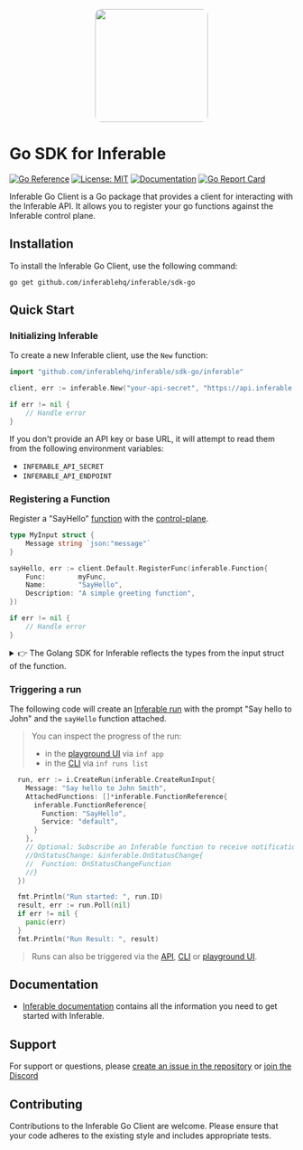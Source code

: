 <p align="center">
  <img src="https://a.inferable.ai/logo.png?v=2" width="200" style="border-radius: 10px" />
</p>

# Go SDK for Inferable

[![Go Reference](https://pkg.go.dev/badge/github.com/inferablehq/inferable/sdk-go.svg)](https://pkg.go.dev/github.com/inferablehq/inferable/sdk-go)
[![License: MIT](https://img.shields.io/badge/License-MIT-yellow.svg)](https://opensource.org/licenses/MIT)
[![Documentation](https://img.shields.io/badge/docs-inferable.ai-brightgreen)](https://docs.inferable.ai/)
[![Go Report Card](https://goreportcard.com/badge/github.com/inferablehq/inferable/sdk-go)](https://goreportcard.com/report/github.com/inferablehq/inferable/sdk-go)

Inferable Go Client is a Go package that provides a client for interacting with the Inferable API. It allows you to register your go functions against the Inferable control plane.

## Installation

To install the Inferable Go Client, use the following command:

```
go get github.com/inferablehq/inferable/sdk-go
```

## Quick Start

### Initializing Inferable

To create a new Inferable client, use the `New` function:

```go
import "github.com/inferablehq/inferable/sdk-go/inferable"

client, err := inferable.New("your-api-secret", "https://api.inferable.ai")

if err != nil {
    // Handle error
}
```

If you don't provide an API key or base URL, it will attempt to read them from the following environment variables:

- `INFERABLE_API_SECRET`
- `INFERABLE_API_ENDPOINT`

### Registering a Function

Register a "SayHello" [function](https://docs.inferable.ai/pages/functions) with the [control-plane](https://docs.inferable.ai/pages/control-plane).

```go
type MyInput struct {
    Message string `json:"message"`
}

sayHello, err := client.Default.RegisterFunc(inferable.Function{
    Func:        myFunc,
    Name:        "SayHello",
    Description: "A simple greeting function",
})

if err != nil {
    // Handle error
}
```

<details>

<summary>👉 The Golang SDK for Inferable reflects the types from the input struct of the function.</summary>

Unlike the [NodeJs SDK](https://github.com/inferablehq/inferable/sdk-node), the Golang SDK for Inferable reflects the types from the input struct of the function. It uses the [invopop/jsonschema](https://pkg.go.dev/github.com/invopop/jsonschema) library under the hood to generate JSON schemas from Go types through reflection.

If the input struct defines jsonschema properties using struct tags, the SDK will use those in the generated schema. This allows for fine-grained control over the schema generation.

Here's an example to illustrate this:

```go
import (
    "github.com/inferablehq/inferable/sdk-go/inferable"
    "time"
)

type UserInput struct {
    ID        int       `json:"id" jsonschema:"required"`
    Name      string    `json:"name" jsonschema:"minLength=2,maxLength=50"`
    Email     string    `json:"email" jsonschema:"format=email"`
    BirthDate time.Time `json:"birth_date" jsonschema:"format=date"`
    Tags      []string  `json:"tags" jsonschema:"uniqueItems=true"`
}

func createUser(input UserInput) string {
    // Function implementation
}

service, _ := client.RegisterService("UserService")

err := service.RegisterFunc(inferable.Function{
    Func:        createUser,
    Name:        "CreateUser",
    Description: "Creates a new user",
})

if err != nil {
    // Handle error
}
```

In this example, the UserInput struct uses jsonschema tags to define additional properties for the schema:

- The id field is marked as required.
- The name field has minimum and maximum length constraints.
- The email field is specified to be in email format.
- The birth_date field is set to date format.
- The tags field is defined as an array with unique items.

When this function is registered, the Inferable Go SDK will use these jsonschema tags to generate a more detailed and constrained JSON schema for the input.

The [invopop/jsonschema library](https://pkg.go.dev/github.com/invopop/jsonschema) provides many more options for schema customization, including support for enums, pattern validation, numeric ranges, and more.

</details>

### Triggering a run

The following code will create an [Inferable run](https://docs.inferable.ai/pages/runs) with the prompt "Say hello to John" and the `sayHello` function attached.

> You can inspect the progress of the run:
>
> - in the [playground UI](https://app.inferable.ai/) via `inf app`
> - in the [CLI](https://www.npmjs.com/package/@inferable/cli) via `inf runs list`

```go
  run, err := i.CreateRun(inferable.CreateRunInput{
    Message: "Say hello to John Smith",
    AttachedFunctions: []*inferable.FunctionReference{
      inferable.FunctionReference{
        Function: "SayHello",
        Service: "default",
      }
    },
    // Optional: Subscribe an Inferable function to receive notifications when the run status changes
    //OnStatusChange: &inferable.OnStatusChange{
    //  Function: OnStatusChangeFunction
    //}
  })

  fmt.Println("Run started: ", run.ID)
  result, err := run.Poll(nil)
  if err != nil {
    panic(err)
  }
  fmt.Println("Run Result: ", result)

```

> Runs can also be triggered via the [API](https://docs.inferable.ai/pages/invoking-a-run-api), [CLI](https://www.npmjs.com/package/@inferable/cli) or [playground UI](https://app.inferable.ai/).

## Documentation

- [Inferable documentation](https://docs.inferable.ai/) contains all the information you need to get started with Inferable.

## Support

For support or questions, please [create an issue in the repository](https://github.com/inferablehq/inferable/issues) or [join the Discord](https://discord.gg/WHcTNeDP)

## Contributing

Contributions to the Inferable Go Client are welcome. Please ensure that your code adheres to the existing style and includes appropriate tests.

